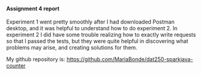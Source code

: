 #### Assignment 4 report
Experiment 1 went pretty smoothly after I had 
downloaded Postman desktop, and it was helpful 
to understand how to do experiment 2. In experiment
2 I did have some trouble realizing how to 
exactly write requests so that I passed the tests,
but they were quite helpful in discovering what 
problems may arise, and creating solutions for them. 

My github repository is:
https://github.com/MariaBonde/dat250-sparkjava-counter
